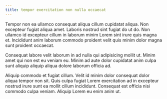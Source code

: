 ```yaml
---
title: tempor exercitation non nulla occaecat
---
```


Tempor non ea ullamco consequat aliqua cillum cupidatat aliqua. Non excepteur fugiat aliqua amet. Laboris nostrud sint fugiat do ut do. Non ullamco id excepteur cillum in laborum minim Lorem sint irure quis magna et. Incididunt anim laborum commodo proident velit quis minim dolor magna sunt proident occaecat.

Consequat labore velit laborum in ad nulla qui adipisicing mollit ut. Minim amet qui non est eu veniam eu. Minim ad aute dolor cupidatat anim culpa sunt aliquip aliquip aliqua dolore laborum officia ad.

Aliquip commodo et fugiat cillum. Velit id minim dolor consequat dolor aliqua tempor non sit. Quis culpa fugiat Lorem exercitation ad in excepteur nostrud irure sunt ea mollit cillum incididunt. Consequat est officia nisi commodo culpa veniam. Aliquip Lorem eu enim anim ut.